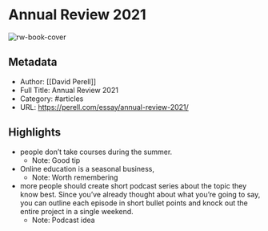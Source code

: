 # Annual Review 2021

![rw-book-cover](https://readwise-assets.s3.amazonaws.com/static/images/article1.be68295a7e40.png)

## Metadata
- Author: [[David Perell]]
- Full Title: Annual Review 2021
- Category: #articles
- URL: https://perell.com/essay/annual-review-2021/

## Highlights
- people don’t take courses during the summer.
    - Note: Good tip
- Online education is a seasonal business,
    - Note: Worth remembering
- more people should create short podcast series about the topic they know best. Since you’ve already thought about what you’re going to say, you can outline each episode in short bullet points and knock out the entire project in a single weekend.
    - Note: Podcast idea
